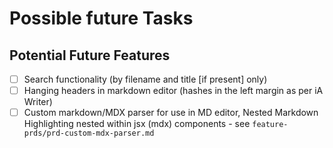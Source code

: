 # Possible future Tasks

## Potential Future Features

- [ ] Search functionality (by filename and title [if present] only)
- [ ] Hanging headers in markdown editor (hashes in the left margin as per iA Writer)
- [ ] Custom markdown/MDX parser for use in MD editor, Nested Markdown Highlighting nested within jsx (mdx) components - see `feature-prds/prd-custom-mdx-parser.md`
